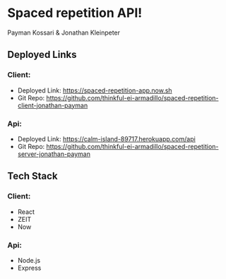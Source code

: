 # Spaced repetition API!
Payman Kossari & Jonathan Kleinpeter

## Deployed Links

### Client:
- Deployed Link: https://spaced-repetition-app.now.sh
- Git Repo: https://github.com/thinkful-ei-armadillo/spaced-repetition-client-jonathan-payman

### Api:
- Deployed Link: https://calm-island-89717.herokuapp.com/api
- Git Repo: https://github.com/thinkful-ei-armadillo/spaced-repetition-server-jonathan-payman

## Tech Stack
### Client:
- React
- ZEIT
- Now

### Api:
- Node.js
- Express